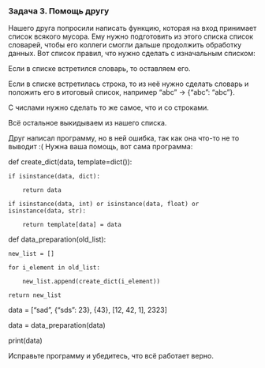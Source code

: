 ### Задача 3. Помощь другу
Нашего друга попросили написать функцию, которая на вход принимает список всякого мусора. Ему нужно подготовить из этого списка список словарей, чтобы его коллеги смогли дальше продолжить обработку данных. Вот список правил, что нужно сделать с изначальным списком:

Если в списке встретился словарь, то оставляем его.

Если в списке встретилась строка, то из неё нужно сделать словарь и положить его в итоговый список, например  “abc” → {“abc”: “abc”}.

С числами нужно сделать то же самое, что и со строками.

Всё остальное выкидываем из нашего списка.

 

Друг написал программу, но в ней ошибка, так как она что-то не то выводит :( Нужна ваша помощь, вот сама программа:

def create_dict(data, template=dict()):

    if isinstance(data, dict):

        return data

    if isinstance(data, int) or isinstance(data, float) or isinstance(data, str):

        return template[data] = data

 

def data_preparation(old_list):

    new_list = []

    for i_element in old_list:

        new_list.append(create_dict(i_element))

    return new_list

 

data = [“sad”, {“sds”: 23}, {43}, [12, 42, 1], 2323]

data = data_preparation(data)

print(data)

 

Исправьте программу и убедитесь, что всё работает верно.